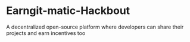 # Earngit-matic-Hackbout
A decentralized open-source platform  where developers can share their projects and earn incentives too
